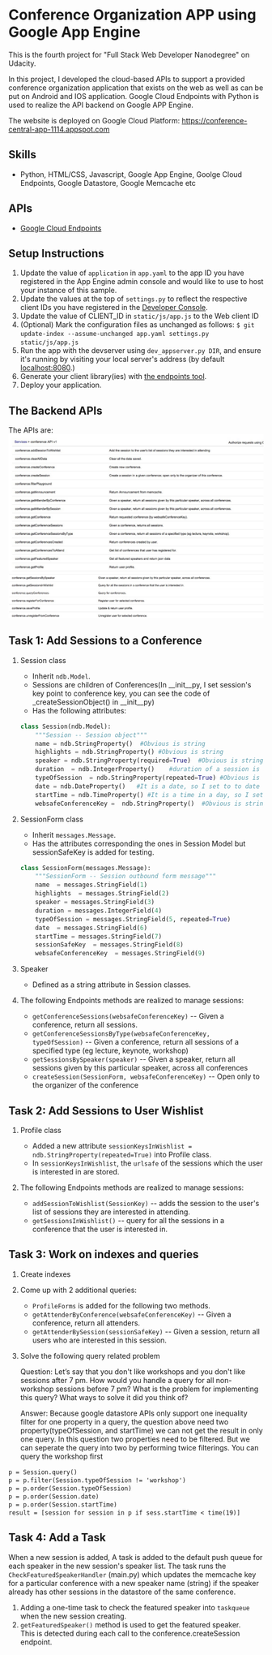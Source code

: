# Conference Organization APP using Google App Engine
This is the fourth project for "Full Stack Web Developer Nanodegree" on Udacity.

In this project, I developed the cloud-based APIs to support a provided conference organization application that exists on the web as well as can be put on Android and IOS application. Google Cloud Endpoints with Python is used to realize the API backend on Google APP Engine. 

The website is deployed on Google Cloud Platform: https://conference-central-app-1114.appspot.com

## Skills
- Python, HTML/CSS, Javascript, Google App Engine, Goolge Cloud Endpoints, Google Datastore, Google Memcache etc

## APIs
- [Google Cloud Endpoints][3]

## Setup Instructions
1. Update the value of `application` in `app.yaml` to the app ID you
   have registered in the App Engine admin console and would like to use to host
   your instance of this sample.
1. Update the values at the top of `settings.py` to
   reflect the respective client IDs you have registered in the
   [Developer Console][4].
1. Update the value of CLIENT_ID in `static/js/app.js` to the Web client ID
1. (Optional) Mark the configuration files as unchanged as follows:
   `$ git update-index --assume-unchanged app.yaml settings.py static/js/app.js`
1. Run the app with the devserver using `dev_appserver.py DIR`, and ensure it's running by visiting
   your local server's address (by default [localhost:8080][5].)
1. Generate your client library(ies) with [the endpoints tool][6].
1. Deploy your application.


[1]: https://developers.google.com/appengine
[2]: http://python.org
[3]: https://developers.google.com/appengine/docs/python/endpoints/
[4]: https://console.developers.google.com/
[5]: https://localhost:8080/
[6]: https://developers.google.com/appengine/docs/python/endpoints/endpoints_tool


## The Backend APIs
The APIs are:
![image](https://raw.githubusercontent.com/leiyudongyu/images/master/41.jpg)
![image](https://raw.githubusercontent.com/leiyudongyu/images/master/42.jpg)


## Task 1: Add Sessions to a Conference
1. Session class 
	- Inherit `ndb.Model`.
	- Sessions are children of Conferences(In __init__py, I set session's key point to conference key, you can see the code of _createSessionObject() in __init__py)
 	- Has the following attributes:
 	
	```python
	class Session(ndb.Model):
		"""Session -- Session object"""
		name = ndb.StringProperty()  #Obvious is string
		highlights = ndb.StringProperty() #Obvious is string
		speaker = ndb.StringProperty(required=True)  #Obvious is string
		duration  = ndb.IntegerProperty()    #duration of a session is a number, so I set it to integer
		typeOfSession  = ndb.StringProperty(repeated=True) #Obvious is string
		date = ndb.DateProperty()   #It is a date, so I set to to date datatype
		startTime = ndb.TimeProperty() #It is a time in a day, so I set to to time datatype
		websafeConferenceKey =  ndb.StringProperty()  #Obvious is string
	```
        
2. SessionForm class
	- Inherit `messages.Message`.
	- Has the  attributes corresponding the ones in Session Model but sessionSafeKey is added for testing. 	
	```python
	class SessionForm(messages.Message):
		"""SessionForm -- Session outbound form message"""
		name  = messages.StringField(1)   
		highlights  = messages.StringField(2)
		speaker = messages.StringField(3)
		duration = messages.IntegerField(4)
		typeOfSession = messages.StringField(5, repeated=True)
		date  = messages.StringField(6) 
		startTime = messages.StringField(7) 
		sessionSafeKey  = messages.StringField(8)
		websafeConferenceKey  = messages.StringField(9)
	```
	
3. Speaker
	-  Defined as a string attribute in Session classes.
4. The following Endpoints methods are realized to manage sessions:
	- `getConferenceSessions(websafeConferenceKey)` -- Given a conference, return all sessions.
	- `getConferenceSessionsByType(websafeConferenceKey, typeOfSession)` -- Given a conference, return all sessions of a specified type (eg lecture, keynote, workshop)
	- `getSessionsBySpeaker(speaker)` -- Given a speaker, return all sessions given by this particular speaker, across all conferences
	- `createSession(SessionForm, websafeConferenceKey)` -- Open only to the organizer of the conference

## Task 2: Add Sessions to User Wishlist
1. Profile class
	-  Added a new attribute `sessionKeysInWishlist = ndb.StringProperty(repeated=True)` into Profile class.
	-  In `sessionKeysInWishlist`, the `urlsafe` of the sessions which the user is interested in are stored.

2. The following Endpoints methods are realized to manage sessions:
	- `addSessionToWishlist(SessionKey)` -- adds the session to the user's list of sessions they are interested in attending.
	- `getSessionsInWishlist()` -- query for all the sessions in a conference that the user is interested in.

## Task 3: Work on indexes and queries
1. Create indexes
2. Come up with 2 additional queries:
	-  `ProfileForms` is added for the following two methods.
	-  `getAttenderByConference(websafeConferenceKey)` -- Given a conference, return all attenders.
	-  `getAttenderBySession(sessionSafeKey)` -- Given a session, return all users who are interested in this session.
3. Solve the following query related problem

	Question: Let’s say that you don't like workshops and you don't like sessions after 7 pm. How would you handle a query for all non-workshop sessions before 7 pm? What is the problem for implementing this query? What ways to solve it did you think of?

	Answer: Because google datastore APIs only support one inequality filter for one property in a query, the question above need two property(typeOfSession, and startTime) we can not get the result in only one query. In this question two properties need to be filtered. But we can seperate the query into two by performing twice filterings. You can query the workshop first<br/>
```
p = Session.query()
p = p.filter(Session.typeOfSession != 'workshop')
p = p.order(Session.typeOfSession)
p = p.order(Session.date)
p = p.order(Session.startTime)
result = [session for session in p if sess.startTime < time(19)]
```

## Task 4: Add a Task
When a new session is added, A task is added to the default push queue for each speaker in the new session's speaker list. The task runs the `CheckFeaturedSpeakerHandler` (main.py) which updates the memcache key for a particular conference with a new speaker name (string) if the speaker already has other sessions in the datastore of the same conference.<br/>
1.  Adding a one-time task to check the featured speaker into `taskqueue` when the new session creating.<br/>
2. `getFeaturedSpeaker()` method is used to get the featured speaker.<br/>
This is detected during each call to the conference.createSession endpoint. 